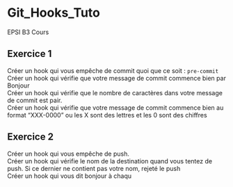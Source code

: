 # Git_Hooks_Tuto
EPSI B3 Cours

## Exercice 1
Créer un hook qui vous empêche de commit quoi que ce soit : `pre-commit`  <br>
Créer un hook qui vérifie que votre message de commit commence bien par Bonjour <br>
Créer un hook qui vérifie que le nombre de caractères dans votre message de commit est pair. <br>
Créer un hook qui vérifie que votre message de commit commence bien au format “XXX-0000” ou les X sont des lettres et les 0 sont des chiffres

## Exercice 2
Créer un hook qui vous empêche de push. <br>
Créer un hook qui vérifie le nom de la destination quand vous tentez de push. Si ce dernier ne contient pas votre nom, rejeté le push <br>
Créer un hook qui vous dit bonjour à chaqu
